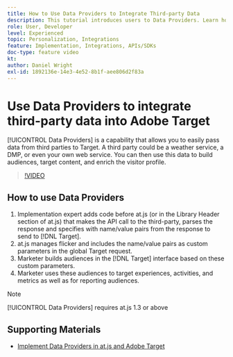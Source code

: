 ```yaml
---
title: How to Use Data Providers to Integrate Third-party Data
description: This tutorial introduces users to Data Providers. Learn how to use the Data Providers capability to easily pass data from third parties to Adobe Target.
role: User, Developer
level: Experienced
topic: Personalization, Integrations
feature: Implementation, Integrations, APIs/SDKs
doc-type: feature video
kt:
author: Daniel Wright
exl-id: 1892136e-14e3-4e52-8b1f-aee806d2f83a
---
```

# Use Data Providers to integrate third-party data into Adobe Target

[!UICONTROL Data Providers] is a capability that allows you to easily pass data from third parties to Target.  A third party could be a weather service, a DMP, or even your own web service. You can then use this data to build audiences, target content, and enrich the visitor profile.

>[!VIDEO](https://video.tv.adobe.com/v/22349/?quality=12)

## How to use Data Providers

1. Implementation expert adds code before at.js (or in the Library Header section of at.js) that makes the API call to the third-party, parses the response and specifies with name/value pairs from the response to send to [!DNL Target].
1. at.js manages flicker and includes the name/value pairs as custom parameters in the global Target request.
1. Marketer builds audiences in the [!DNL Target] interface based on these custom parameters.
1. Marketer uses these audiences to target experiences, activities, and metrics as well as for reporting audiences.

>[!NOTE]
>
>[!UICONTROL Data Providers] requires at.js 1.3 or above

## Supporting Materials

* [Implement Data Providers in at.js and Adobe Target](implement-data-providers-to-integrate-third-party-data.md)
